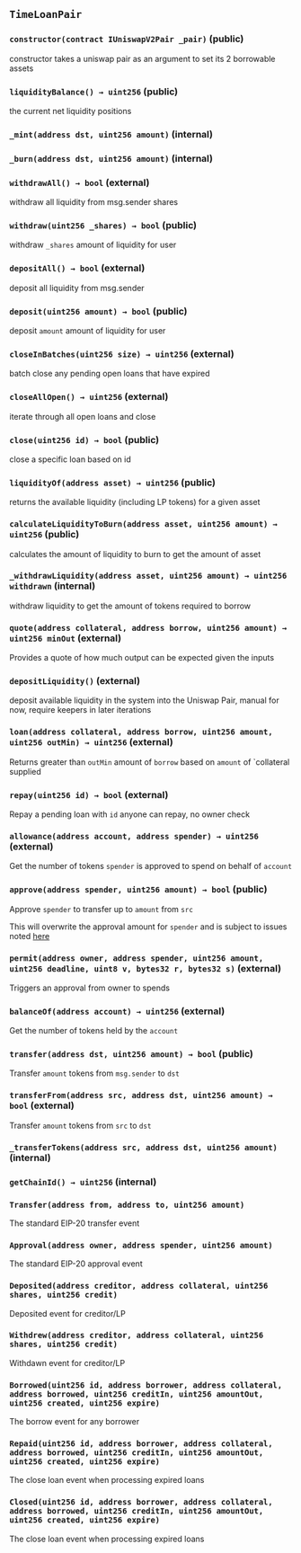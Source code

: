 ## `TimeLoanPair`






### `constructor(contract IUniswapV2Pair _pair)` (public)

constructor takes a uniswap pair as an argument to set its 2 borrowable assets



### `liquidityBalance() → uint256` (public)

the current net liquidity positions




### `_mint(address dst, uint256 amount)` (internal)





### `_burn(address dst, uint256 amount)` (internal)





### `withdrawAll() → bool` (external)

withdraw all liquidity from msg.sender shares




### `withdraw(uint256 _shares) → bool` (public)

withdraw `_shares` amount of liquidity for user




### `depositAll() → bool` (external)

deposit all liquidity from msg.sender




### `deposit(uint256 amount) → bool` (public)

deposit `amount` amount of liquidity for user




### `closeInBatches(uint256 size) → uint256` (external)

batch close any pending open loans that have expired




### `closeAllOpen() → uint256` (external)

iterate through all open loans and close




### `close(uint256 id) → bool` (public)

close a specific loan based on id




### `liquidityOf(address asset) → uint256` (public)

returns the available liquidity (including LP tokens) for a given asset




### `calculateLiquidityToBurn(address asset, uint256 amount) → uint256` (public)

calculates the amount of liquidity to burn to get the amount of asset




### `_withdrawLiquidity(address asset, uint256 amount) → uint256 withdrawn` (internal)

withdraw liquidity to get the amount of tokens required to borrow




### `quote(address collateral, address borrow, uint256 amount) → uint256 minOut` (external)

Provides a quote of how much output can be expected given the inputs




### `depositLiquidity()` (external)

deposit available liquidity in the system into the Uniswap Pair, manual for now, require keepers in later iterations



### `loan(address collateral, address borrow, uint256 amount, uint256 outMin) → uint256` (external)

Returns greater than `outMin` amount of `borrow` based on `amount` of `collateral supplied




### `repay(uint256 id) → bool` (external)

Repay a pending loan with `id` anyone can repay, no owner check




### `allowance(address account, address spender) → uint256` (external)

Get the number of tokens `spender` is approved to spend on behalf of `account`




### `approve(address spender, uint256 amount) → bool` (public)

Approve `spender` to transfer up to `amount` from `src`


This will overwrite the approval amount for `spender`
and is subject to issues noted [here](https://eips.ethereum.org/EIPS/eip-20#approve)


### `permit(address owner, address spender, uint256 amount, uint256 deadline, uint8 v, bytes32 r, bytes32 s)` (external)

Triggers an approval from owner to spends




### `balanceOf(address account) → uint256` (external)

Get the number of tokens held by the `account`




### `transfer(address dst, uint256 amount) → bool` (public)

Transfer `amount` tokens from `msg.sender` to `dst`




### `transferFrom(address src, address dst, uint256 amount) → bool` (external)

Transfer `amount` tokens from `src` to `dst`




### `_transferTokens(address src, address dst, uint256 amount)` (internal)





### `getChainId() → uint256` (internal)






### `Transfer(address from, address to, uint256 amount)`

The standard EIP-20 transfer event



### `Approval(address owner, address spender, uint256 amount)`

The standard EIP-20 approval event



### `Deposited(address creditor, address collateral, uint256 shares, uint256 credit)`

Deposited event for creditor/LP



### `Withdrew(address creditor, address collateral, uint256 shares, uint256 credit)`

Withdawn event for creditor/LP



### `Borrowed(uint256 id, address borrower, address collateral, address borrowed, uint256 creditIn, uint256 amountOut, uint256 created, uint256 expire)`

The borrow event for any borrower



### `Repaid(uint256 id, address borrower, address collateral, address borrowed, uint256 creditIn, uint256 amountOut, uint256 created, uint256 expire)`

The close loan event when processing expired loans



### `Closed(uint256 id, address borrower, address collateral, address borrowed, uint256 creditIn, uint256 amountOut, uint256 created, uint256 expire)`

The close loan event when processing expired loans



